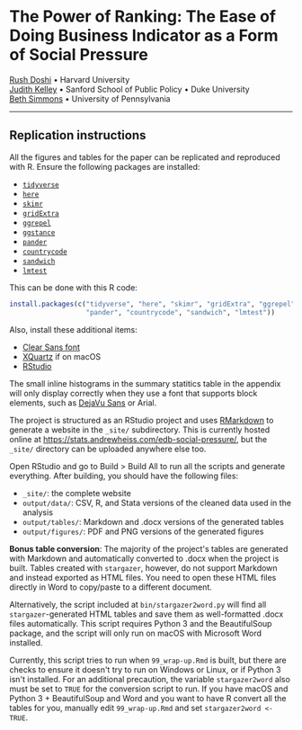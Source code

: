 # The Power of Ranking: The Ease of Doing Business Indicator as a Form of Social Pressure

[Rush Doshi](http://rushdoshi.com/) • Harvard University  
[Judith Kelley](https://sanford.duke.edu/people/faculty/kelley-judith) • Sanford School of Public Policy • Duke University  
[Beth Simmons](https://www.sas.upenn.edu/polisci/people/standing-faculty/beth-simmons) • University of Pennsylvania

---

## Replication instructions

All the figures and tables for the paper can be replicated and reproduced with R. Ensure the following packages are installed:

- [`tidyverse`](http://tidyverse.tidyverse.org/)
- [`here`](https://cran.r-project.org/package=here)
- [`skimr`](https://cran.r-project.org/package=skimr)
- [`gridExtra`](https://cran.r-project.org/package=gridExtra)
- [`ggrepel`](https://cran.r-project.org/package=ggrepel)
- [`ggstance`](https://cran.r-project.org/package=ggstance)
- [`pander`](https://cran.r-project.org/package=pander)
- [`countrycode`](https://cran.r-project.org/package=countrycode)
- [`sandwich`](https://cran.r-project.org/package=sandwich)
- [`lmtest`](https://cran.r-project.org/package=lmtest)

This can be done with this R code:

```r
install.packages(c("tidyverse", "here", "skimr", "gridExtra", "ggrepel", "ggstance", 
                   "pander", "countrycode", "sandwich", "lmtest"))
```

Also, install these additional items:

- [Clear Sans font](https://01.org/clear-sans)
- [XQuartz](https://www.xquartz.org/) if on macOS
- [RStudio](https://www.rstudio.com/products/rstudio/download/#download)

The small inline histograms in the summary statitics table in the appendix will only display correctly when they use a font that supports block elements, such as [DejaVu Sans](https://dejavu-fonts.github.io/) or Arial.

The project is structured as an RStudio project and uses [RMarkdown](http://rmarkdown.rstudio.com/rmarkdown_websites.html) to generate a website in the `_site/` subdirectory. This is currently hosted online at <https://stats.andrewheiss.com/edb-social-pressure/>, but the `_site/` directory can be uploaded anywhere else too. 

Open RStudio and go to Build > Build All to run all the scripts and generate everything. After building, you should have the following files:

- `_site/`: the complete website
- `output/data/`: CSV, R, and Stata versions of the cleaned data used in the analysis
- `output/tables/`: Markdown and .docx versions of the generated tables
- `output/figures/`: PDF and PNG versions of the generated figures

**Bonus table conversion**: The majority of the project's tables are generated with Markdown and automatically converted to .docx when the project is built. Tables created with `stargazer`, however, do not support Markdown and instead exported as HTML files. You need to open these HTML files directly in Word to copy/paste to a different document.

Alternatively, the script included at `bin/stargazer2word.py` will find all `stargazer`-generated HTML tables and save them as well-formatted .docx files automatically. This script requires Python 3 and the BeautifulSoup package, and the script will only run on macOS with Microsoft Word installed. 

Currently, this script tries to run when `99_wrap-up.Rmd` is built, but there are checks to ensure it doesn't try to run on Windows or Linux, or if Python 3 isn't installed. For an additional precaution, the variable `stargazer2word` also must be set to `TRUE` for the conversion script to run. If you have macOS and Python 3 + BeautifulSoup and Word and you want to have R convert all the tables for you, manually edit `99_wrap-up.Rmd` and set `stargazer2word <- TRUE`.  
